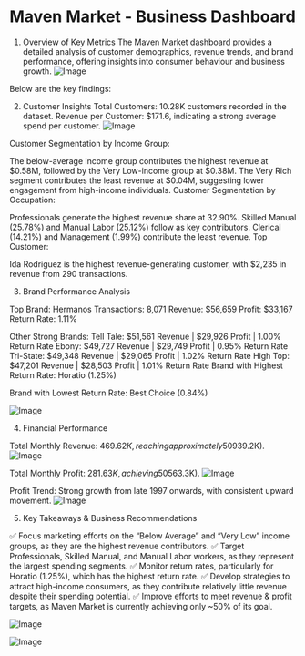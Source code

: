 # Maven Market - Business Dashboard

1. Overview of Key Metrics
The Maven Market dashboard provides a detailed analysis of customer demographics, revenue trends, and brand performance, offering insights into consumer behaviour and business growth.
![Image](https://github.com/user-attachments/assets/9cde8da6-2b88-4fbb-addd-e374ee56a357)

Below are the key findings:

2. Customer Insights
Total Customers: 10.28K customers recorded in the dataset.
Revenue per Customer: $171.6, indicating a strong average spend per customer.
![Image](https://github.com/user-attachments/assets/335c58a8-0bdd-4bad-bf94-764c08964a63)

Customer Segmentation by Income Group:

The below-average income group contributes the highest revenue at $0.58M, followed by the Very Low-income group at $0.38M.
The Very Rich segment contributes the least revenue at $0.04M, suggesting lower engagement from high-income individuals.
Customer Segmentation by Occupation:

Professionals generate the highest revenue share at 32.90%.
Skilled Manual (25.78%) and Manual Labor (25.12%) follow as key contributors.
Clerical (14.21%) and Management (1.99%) contribute the least revenue.
Top Customer:

Ida Rodriguez is the highest revenue-generating customer, with $2,235 in revenue from 290 transactions.

3. Brand Performance Analysis

Top Brand: Hermanos
Transactions: 8,071
Revenue: $56,659
Profit: $33,167
Return Rate: 1.11%


Other Strong Brands:
Tell Tale: $51,561 Revenue | $29,926 Profit | 1.00% Return Rate
Ebony: $49,727 Revenue | $29,749 Profit | 0.95% Return Rate
Tri-State: $49,348 Revenue | $29,065 Profit | 1.02% Return Rate
High Top: $47,201 Revenue | $28,503 Profit | 1.01% Return Rate
Brand with Highest Return Rate: Horatio (1.25%)

Brand with Lowest Return Rate: Best Choice (0.84%)

![Image](https://github.com/user-attachments/assets/bba0a5cd-cd03-4bb5-9d6c-4decb6a15fd2)

4. Financial Performance

Total Monthly Revenue: $469.62K, reaching approximately 50% of the target ($939.2K). ![Image](https://github.com/user-attachments/assets/b35129b0-1717-4e95-b915-a2e7b44b8e88)

Total Monthly Profit: $281.63K, achieving 50% of the profit target ($563.3K). ![Image](https://github.com/user-attachments/assets/81bf62ce-f554-49d9-8a4d-90dfc0ce3ed7)

Profit Trend: Strong growth from late 1997 onwards, with consistent upward movement.
![Image](https://github.com/user-attachments/assets/478f7ef6-7a68-46db-879b-4bc458d45c75)

5. Key Takeaways & Business Recommendations

✅ Focus marketing efforts on the “Below Average” and “Very Low” income groups, as they are the highest revenue contributors.
✅ Target Professionals, Skilled Manual, and Manual Labor workers, as they represent the largest spending segments.
✅ Monitor return rates, particularly for Horatio (1.25%), which has the highest return rate.
✅ Develop strategies to attract high-income consumers, as they contribute relatively little revenue despite their spending potential.
✅ Improve efforts to meet revenue & profit targets, as Maven Market is currently achieving only ~50% of its goal.

![Image](https://github.com/user-attachments/assets/4ca17835-78fa-4ccf-a8e7-0dac31da3d00)

![Image](https://github.com/user-attachments/assets/92383bbe-c59c-4f0c-a06e-84e79f81fe05)
